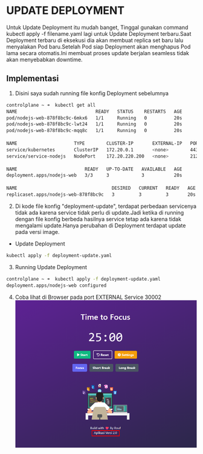 # UPDATE DEPLOYMENT 
Untuk Update Deployment itu mudah banget, Tinggal gunakan command kubectl apply -f filename.yaml lagi untuk Update Deployment terbaru.Saat Deployment terbaru di eksekusi dia akan membuat replica set baru lalu menyalakan Pod baru.Setelah Pod siap Deployment akan menghapus Pod lama secara otomatis.Ini membuat proses update berjalan seamless tidak akan menyebabkan downtime.

## Implementasi

1. Disini saya sudah running file konfig Deployment sebelumnya
```bash
controlplane ~ ➜  kubectl get all
NAME                             READY   STATUS    RESTARTS   AGE
pod/nodejs-web-878f8bc9c-6mkx6   1/1     Running   0          20s
pod/nodejs-web-878f8bc9c-lwt24   1/1     Running   0          20s
pod/nodejs-web-878f8bc9c-mqq8c   1/1     Running   0          20s

NAME                     TYPE        CLUSTER-IP       EXTERNAL-IP   PORT(S)          AGE
service/kubernetes       ClusterIP   172.20.0.1       <none>        443/TCP          76m
service/service-nodejs   NodePort    172.20.220.200   <none>        2122:30002/TCP   20s

NAME                         READY   UP-TO-DATE   AVAILABLE   AGE
deployment.apps/nodejs-web   3/3     3            3           20s

NAME                                   DESIRED   CURRENT   READY   AGE
replicaset.apps/nodejs-web-878f8bc9c   3         3         3       20s
```

2. Di kode file konfig "deployment-update", terdapat perbedaan servicenya tidak ada karena service tidak perlu di update.Jadi ketika di running dengan file konfig berbeda hasilnya service tetap ada karena tidak mengalami update.Hanya perubahan di Deployment terdapat update pada versi image.
- Update Deployment
```bash
kubectl apply -f deployment-update.yaml
```

3. Running Update Deployment
```bash
controlplane ~ ➜  kubectl apply -f deployment-update.yaml 
deployment.apps/nodejs-web configured
```

4. Coba lihat di Browser pada port EXTERNAL Service 30002
![update-deployment](/Deployment/image/update-deployment.png)




